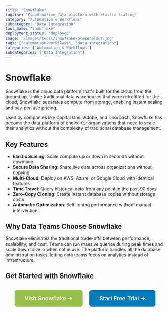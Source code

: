 ```yaml
---
title: "Snowflake"
tagline: "Cloud-native data platform with elastic scaling"
category: "Automation & Workflows"
subcategory: "Data Integration"
tool_name: "Snowflake"
deployment_status: "deployed"
image: "/images/tools/snowflake-placeholder.jpg"
tags: ["automation-workflows", "data-integration"]
categories: ["Automation & Workflows"]
subcategories: ["Data Integration"]
---
```


# Snowflake

Snowflake is the cloud data platform that's built for the cloud from the ground up. Unlike traditional data warehouses that were retrofitted for the cloud, Snowflake separates compute from storage, enabling instant scaling and pay-per-use pricing.

Used by companies like Capital One, Adobe, and DoorDash, Snowflake has become the data platform of choice for organizations that need to scale their analytics without the complexity of traditional database management.

## Key Features
- **Elastic Scaling**: Scale compute up or down in seconds without downtime
- **Secure Data Sharing**: Share live data across organizations without copying
- **Multi-Cloud**: Deploy on AWS, Azure, or Google Cloud with identical features
- **Time Travel**: Query historical data from any point in the past 90 days
- **Zero-Copy Cloning**: Create instant database copies without storage costs
- **Automatic Optimization**: Self-tuning performance without manual intervention

## Why Data Teams Choose Snowflake
Snowflake eliminates the traditional trade-offs between performance, scalability, and cost. Teams can run massive queries during peak times and scale down to zero when not in use. The platform handles all the database administration tasks, letting data teams focus on analytics instead of infrastructure.

## Get Started with Snowflake

<div style="text-align: center; margin: 2rem 0;">
  <a href="https://www.snowflake.com" target="_blank" rel="noopener noreferrer" style="display: inline-block; background: #96BF47; color: white; padding: 1rem 2rem; text-decoration: none; border-radius: 8px; font-weight: 600; font-size: 1.1rem; margin-right: 1rem;">Visit Snowflake →</a>
  <a href="https://signup.snowflake.com" target="_blank" rel="noopener noreferrer" style="display: inline-block; background: #007cba; color: white; padding: 1rem 2rem; text-decoration: none; border-radius: 8px; font-weight: 600; font-size: 1.1rem;">Start Free Trial →</a>
</div>